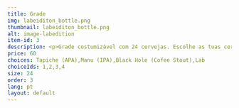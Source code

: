 ```yaml
---
title: Grade
img: labeiditon_bottle.png
thumbnail: labeiditon_bottle.png
alt: image-labedition
item-id: 3
description: <p>Grade costumizável com 24 cervejas. Escolhe as tuas cervejas em baixo.</p>
price: 60
choices: Tapiche (APA),Manu (IPA),Black Hole (Cofee Stout),Lab
choiceIds: 1,2,3,4
size: 24
order: 3
lang: pt
layout: default
---
```


